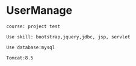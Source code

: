 # UserManage

```
course: project test

Use skill: bootstrap,jquery,jdbc, jsp, servlet

Use database:mysql

Tomcat:8.5

```


